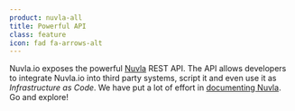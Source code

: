 ```yaml
---
product: nuvla-all
title: Powerful API
class: feature
icon: fad fa-arrows-alt
---
```


Nuvla.io exposes the powerful [Nuvla](https://sixsq.com/products-and-services/nuvla/overview) REST API.  The API allows developers to integrate Nuvla.io into third party systems, script it and even use it as *Infrastructure as Code*.  We have put a lot of effort in [documenting Nuvla](https://docs.nuvla.io). Go and explore!
